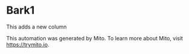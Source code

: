 
# Bark1

This adds a new column

This automation was generated by Mito. To learn more about Mito, visit https://trymito.io.
